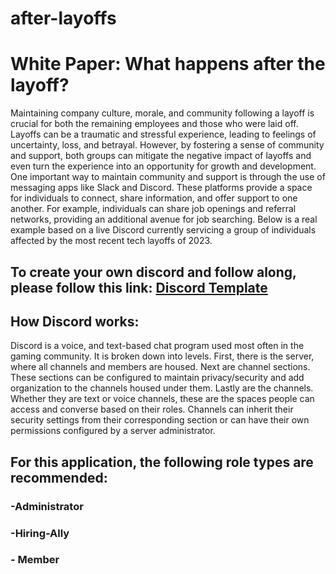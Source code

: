 # after-layoffs
# White Paper: What happens after the layoff?

Maintaining company culture, morale, and community following a layoff is crucial for both the remaining employees and those who were laid off. Layoffs can be a traumatic and stressful experience, leading to feelings of uncertainty, loss, and betrayal. However, by fostering a sense of community and support, both groups can mitigate the negative impact of layoffs and even turn the experience into an opportunity for growth and development.
One important way to maintain community and support is through the use of messaging apps like Slack and Discord. These platforms provide a space for individuals to connect, share information, and offer support to one another. For example, individuals can share job openings and referral networks, providing an additional avenue for job searching.
Below is a real example based on a live Discord currently servicing a group of individuals affected by the most recent tech layoffs of 2023.
## To create your own discord and follow along, please follow this link: [Discord Template](https://discord.new/Q6hCwuZPyhbT)
## How Discord works:
Discord is a voice, and text-based chat program used most often in the gaming community.  It is broken down into levels.  First, there is the server, where all channels and members are housed.  Next are channel sections.  These sections can be configured to maintain privacy/security and add organization to the channels housed under them.  Lastly are the channels.  Whether they are text or voice channels, these are the spaces people can access and converse based on their roles.  Channels can inherit their security settings from their corresponding section or can have their own permissions configured by a server administrator.


## For this application, the following role types are recommended: 
### -Administrator
### -Hiring-Ally
### - Member
